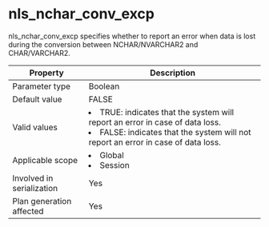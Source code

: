 nls_nchar_conv_excp
========================================
<!-- # docslug#/oceanbase-database/oceanbase-database/V4.0.0/nls_nchar_conv_excp-1-2-3 -->
nls_nchar_conv_excp specifies whether to report an error when data is lost during the conversion between NCHAR/NVARCHAR2 and CHAR/VARCHAR2.


| **Property**              | **Description** |
|---------------------------|-------------------------------------------------------------------------------------------------------------------|
| Parameter type            | Boolean |
| Default value             | FALSE |
| Valid values              | <li> TRUE: indicates that the system will report an error in case of data loss.   <li> FALSE: indicates that the system will not report an error in case of data loss. |
| Applicable scope          | <li> Global   <li> Session |
| Involved in serialization | Yes |
| Plan generation affected  | Yes |



